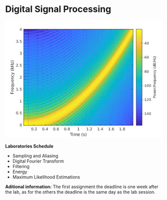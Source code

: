 # Digital Signal Processing

![Spectrogram](img1.jpg)


**Laboratories Schedule**
* Sampling and Aliasing
* Digital Fourier Transform
* Filtering
* Energy
* Maximum Likelihood Estimations


**Aditional information:**
The first assignment the deadline is one week after the lab, as for the others the deadline is the same day as the lab session.